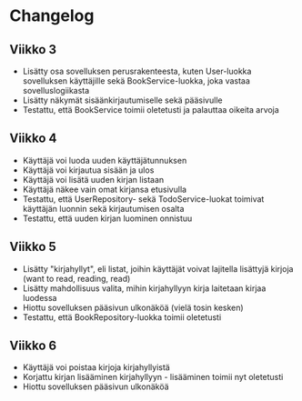 # Changelog

## Viikko 3

- Lisätty osa sovelluksen perusrakenteesta, kuten User-luokka sovelluksen käyttäjille sekä BookService-luokka, joka vastaa sovelluslogiikasta
- Lisätty näkymät sisäänkirjautumiselle sekä pääsivulle
- Testattu, että BookService toimii oletetusti ja palauttaa oikeita arvoja

## Viikko 4

- Käyttäjä voi luoda uuden käyttäjätunnuksen
- Käyttäjä voi kirjautua sisään ja ulos
- Käyttäjä voi lisätä uuden kirjan listaan
- Käyttäjä näkee vain omat kirjansa etusivulla
- Testattu, että UserRepository- sekä TodoService-luokat toimivat käyttäjän luonnin sekä kirjautumisen osalta
- Testattu, että uuden kirjan luominen onnistuu

## Viikko 5

- Lisätty "kirjahyllyt", eli listat, joihin käyttäjät voivat lajitella lisättyjä kirjoja (want to read, reading, read)
- Lisätty mahdollisuus valita, mihin kirjahyllyyn kirja laitetaan kirjaa luodessa
- Hiottu sovelluksen pääsivun ulkonäköä (vielä tosin kesken)
- Testattu, että BookRepository-luokka toimii oletetusti 

## Viikko 6

- Käyttäjä voi poistaa kirjoja kirjahyllyistä
- Korjattu kirjan lisääminen kirjahyllyyn - lisääminen toimii nyt oletetusti
- Hiottu sovelluksen pääsivun ulkonäköä
